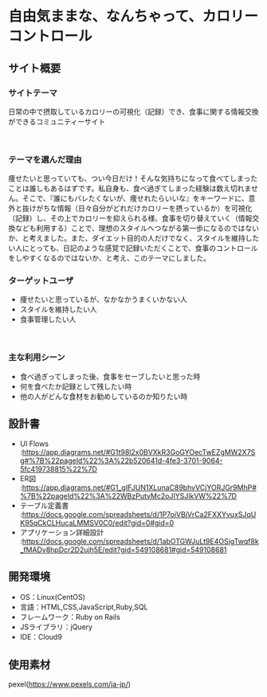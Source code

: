 # 自由気ままな、なんちゃって、カロリーコントロール

## サイト概要
### サイトテーマ
日常の中で摂取しているカロリーの可視化（記録）でき、食事に関する情報交換ができるコミュニティーサイト

​
### テーマを選んだ理由
痩せたいと思っていても、つい今日だけ！そんな気持ちになって食べてしまったことは誰しもあるはずです。私自身も、食べ過ぎてしまった経験は数え切れません。そこで、『誰にもバレたくないが、痩せれたらいいな』をキーワードに、意外と抜けがちな情報（日々自分がどれだけカロリーを摂っているか）を可視化（記録）し、その上でカロリーを抑えられる様、食事を切り替えていく（情報交換なども利用する）ことで、理想のスタイルへつながる第一歩になるのではないか、と考えました。また、ダイエット目的の人だけでなく、スタイルを維持したい人にとっても、日記のような感覚で記録いただくことで、食事のコントロールをしやすくなるのではないか、と考え、このテーマにしました。


### ターゲットユーザ
- 痩せたいと思っているが、なかなかうまくいかない人
- スタイルを維持したい人
- 食事管理したい人

​
### 主な利用シーン
- 食べ過ぎってしまった後、食事をセーブしたいと思った時
- 何を食べたか記録として残したい時
- 他の人がどんな食材をお勧めしているのか知りたい時

## 設計書
- UI Flows :https://app.diagrams.net/#G1t98l2x0BVXkR3GoGYOecTwEZgMW2X7Sg#%7B%22pageId%22%3A%22b520641d-4fe3-3701-9064-5fc419738815%22%7D
- ER図 :https://app.diagrams.net/#G1_gIFJUN1XLunaC89bhyVCjYORJGr9MhP#%7B%22pageId%22%3A%22WBzPutvMc2oJIYSJlkVW%22%7D
- テーブル定義書 :https://docs.google.com/spreadsheets/d/1P7oiVBjVrCa2FXXYvuxSJqUK95qCkCLHucaLMMSV0C0/edit?gid=0#gid=0
- アプリケーション詳細設計 :https://docs.google.com/spreadsheets/d/1abOTGWJuLt9E4OSjgTwqf8k_fMADv8hpDcr2D2ujh5E/edit?gid=549108681#gid=549108681
​
## 開発環境
- OS：Linux(CentOS)
- 言語：HTML,CSS,JavaScript,Ruby,SQL
- フレームワーク：Ruby on Rails
- JSライブラリ：jQuery
- IDE：Cloud9
​
## 使用素材
pexel(https://www.pexels.com/ja-jp/)

